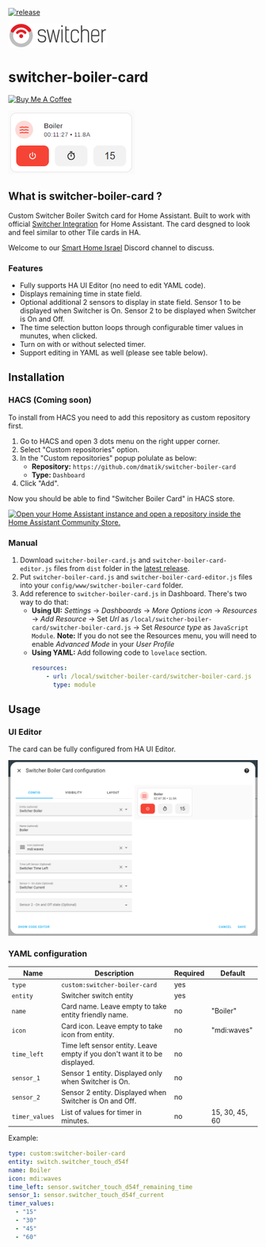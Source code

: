 [![release][release-badge]][release-url]

![alt text](https://github.com/dmatik/switcher-boiler-card/blob/main/images/Switcher_logo_200.png "Logo")

# switcher-boiler-card

<a href="https://www.buymeacoffee.com/bg7MaEJHc" target="_blank"><img src="https://www.buymeacoffee.com/assets/img/custom_images/white_img.png" alt="Buy Me A Coffee" style="height: auto !important;width: auto !important;" ></a>

![alt text](https://github.com/dmatik/switcher-boiler-card/blob/main/images/switcher_boiler_card.png "Logo")

## What is switcher-boiler-card ?

Custom Switcher Boiler Switch card for Home Assistant.
Built to work with official [Switcher Integration](https://www.home-assistant.io/integrations/switcher_kis/) for Home Assistant.
The card desgned to look and feel similar to other Tile cards in HA.

Welcome to our [Smart Home Israel](https://discord.gg/ayZ3Kkg) Discord channel to discuss.


### Features

-   Fully supports HA UI Editor (no need to edit YAML code).
-   Displays remaining time in state field.
-   Optional additional 2 sensors to display in state field. Sensor 1 to be displayed when Switcher is On. Sensor 2 to be displayed when Switcher is On and Off.
-   The time selection button loops through configurable timer values in munutes, when clicked.
-   Turn on with or without selected timer.
-   Support editing in YAML as well (please see table below).

## Installation

### HACS (Coming soon)

To install from HACS you need to add this repository as custom repository first.

1. Go to HACS and open 3 dots menu on the right upper corner.
2. Select "Custom repositories" option.
3. In the "Custom repositories" popup polulate as below:
    - **Repository:** `https://github.com/dmatik/switcher-boiler-card`
    - **Type:** `Dashboard`
4. Click "Add".

Now you should be able to find "Switcher Boiler Card" in HACS store.

[![Open your Home Assistant instance and open a repository inside the Home Assistant Community Store.](https://my.home-assistant.io/badges/hacs_repository.svg)](https://my.home-assistant.io/redirect/hacs_repository/?owner=dmatik&repository=https%3A%2F%2Fgithub.com%2Fdmatik%2Fswitcher-boiler-card&category=plugin)

### Manual

1. Download `switcher-boiler-card.js` and `switcher-boiler-card-editor.js` files from `dist` folder in the [latest release][release-url].
2. Put `switcher-boiler-card.js` and `switcher-boiler-card-editor.js` files into your `config/www/switcher-boiler-card` folder.
3. Add reference to `switcher-boiler-card.js` in Dashboard. There's two way to do that:
    - **Using UI:** _Settings_ → _Dashboards_ → _More Options icon_ → _Resources_ → _Add Resource_ → Set _Url_ as `/local/switcher-boiler-card/switcher-boiler-card.js` → Set _Resource type_ as `JavaScript Module`.
      **Note:** If you do not see the Resources menu, you will need to enable _Advanced Mode_ in your _User Profile_
    - **Using YAML:** Add following code to `lovelace` section.
        ```yaml
        resources:
            - url: /local/switcher-boiler-card/switcher-boiler-card.js
              type: module
        ```

## Usage

### UI Editor
The card can be fully configured from HA UI Editor.

![alt text](https://github.com/dmatik/switcher-boiler-card/blob/main/images/switcher_editor.png "Logo")


### YAML configuration


|        Name          |                        Description                                                    |             Required             |             Default             |
| -------------------- | ------------------------------------------------------------------------------------- | -------------------------------- | ------------------------------- |
| `type`               | `custom:switcher-boiler-card`                                                         | yes                              |                                 |
| `entity`             | Switcher switch entity                                                                | yes                              |                                 |
| `name`               | Card name. Leave empty to take entity friendly name.                                  | no                               | "Boiler"                        |
| `icon`               | Card icon. Leave empty to take icon from entity.                                      | no                               | "mdi:waves"                     |
| `time_left`          | Time left sensor entity. Leave empty if you don't want it to be displayed.            | no                               |                                 | 
| `sensor_1`           | Sensor 1 entity. Displayed only when Switcher is On.                                  | no                               |                                 |
| `sensor_2`           | Sensor 2 entity. Displayed when Switcher is On and Off.                               | no                               |                                 |
| `timer_values`       | List of values for timer in minutes.                                                  | no                               | 15, 30, 45, 60                  |

Example:

```yaml
type: custom:switcher-boiler-card
entity: switch.switcher_touch_d54f
name: Boiler
icon: mdi:waves
time_left: sensor.switcher_touch_d54f_remaining_time
sensor_1: sensor.switcher_touch_d54f_current
timer_values:
  - "15"
  - "30"
  - "45"
  - "60"
```

<!-- Badges -->
[hacs-badge]: https://img.shields.io/badge/hacs-default-orange.svg?style=flat-square
[release-badge]: https://img.shields.io/github/v/release/dmatik/switcher-boiler-card?style=flat-square


<!-- References -->
[hacs-url]: https://github.com/hacs/integration
[home-assistant]: https://www.home-assistant.io/
[release-url]: https://github.com/piitaya/lovelace-mushroom/releases
